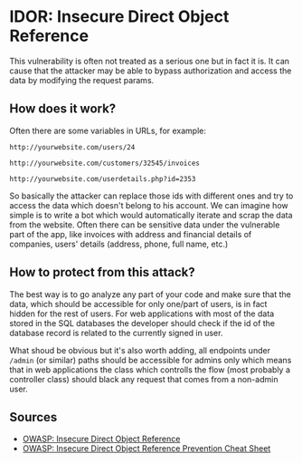 # IDOR: Insecure Direct Object Reference

This vulnerability is often not treated as a serious one but in fact it is. It can cause that the attacker may be able to bypass authorization and access the data by modifying the request params.

## How does it work?

Often there are some variables in URLs, for example:

```
http://yourwebsite.com/users/24
```

```
http://yourwebsite.com/customers/32545/invoices
```

```
http://yourwebsite.com/userdetails.php?id=2353
```

So basically the attacker can replace those ids with different ones and try to access the data which doesn't belong to his account. We can imagine how simple is to write a bot which would automatically iterate and scrap the data from the website. Often there can be sensitive data under the vulnerable part of the app, like invoices with address and financial details of companies, users' details (address, phone, full name, etc.)

## How to protect from this attack?

The best way is to go analyze any part of your code and make sure that the data, which should be accessible for only one/part of users, is in fact hidden for the rest of users. For web applications with most of the data stored in the SQL databases the developer should check if the id of the database record is related to the currently signed in user.

What shoud be obvious but it's also worth adding, all endpoints under `/admin` (or similar) paths should be accessible for admins only which means that in web applications the class which controlls the flow (most probably a controller class) should black any request that comes from a non-admin user.

## Sources

* [OWASP: Insecure Direct Object Reference](https://www.owasp.org/index.php/Top_10_2007-Insecure_Direct_Object_Reference)
* [OWASP: Insecure Direct Object Reference Prevention Cheat Sheet](https://github.com/OWASP/CheatSheetSeries/blob/master/cheatsheets/Insecure_Direct_Object_Reference_Prevention_Cheat_Sheet.md)

